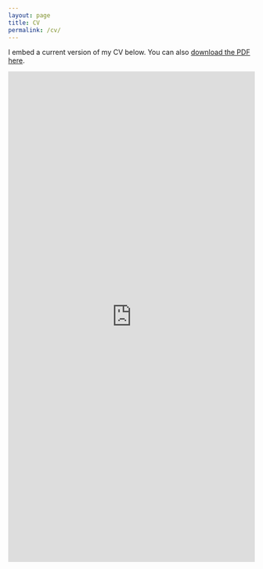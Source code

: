 ```yaml
--- 
layout: page
title: CV
permalink: /cv/
---
```


I embed a current version of my CV below. You can also [download the PDF here](/files/Quinn_Lanners_CV.pdf).

<iframe src="https://qlanners.github.io/files/Quinn_Lanners_CV.pdf" class="gde-frame" style="height: 1000px; width: 100%; border: none;" scrolling="yes"></iframe>
